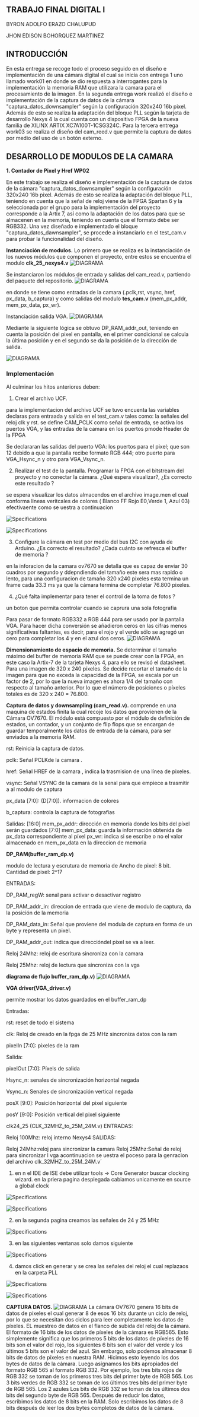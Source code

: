 ## TRABAJO FINAL DIGITAL I
BYRON ADOLFO ERAZO CHALUPUD

JHON EDISON BOHORQUEZ MARTINEZ

## INTRODUCCIÓN
En esta entrega se recoge todo el proceso seguido en el diseño e implementación de una cámara digital el cual se inicia con entrega 1 uno llamado work01 en donde se dio respuesta a interrogantes para la implementación la memoria RAM que utilizara la camara para el procesamiento de la imagen. En la segunda entrega work realizó el diseño e implementación de la captura de datos de la cámara "captura_datos_downsampler" según la configuración 320x240 16b pixel. Además de esto se realiza la adaptación del bloque PLL según la tarjeta de desarrollo Nexys 4 la cual cuenta con un dispositivo FPGA de la nueva familia de XILINX ARTIX  XC7A100T-1CSG324C. Para la tercera entrega work03 se realiza el diseño del cam_reed.v que permite la captura de datos por medio del uso de un botón externo.
## DESARROLLO DE MODULOS DE LA CAMARA

**1.	Contador de Pixel y Href WP02**

En este trabajo se realiza el diseño e implementación de la captura de datos de la cámara "captura_datos_downsampler" según la configuración 320x240 16b pixel. Además de esto se realiza la adaptación del bloque PLL, teniendo en cuenta que la señal de reloj viene de la FPGA Spartan 6 y la seleccionada por el grupo para la implementación del proyecto corresponde a la Artix 7, así como la adaptación de los datos para que se almacenen en la memoria, teniendo en cuenta que el formato debe ser RGB332. Una vez diseñado e implementado el bloque "captura_datos_dawnsampler", se procede a instanciarlo en el test_cam.v para probar la funcionalidad del diseño.

**Instanciación de modulos.** Lo primero que se realiza es la instanciación de los nuevos módulos que componen el proyecto, entre estos se encuentra el modulo **clk_25_nexys4.v** 
![DIAGRAMA](./figs/INSRELOJ.png)

Se instanciaron los módulos de entrada y salidas del cam_read.v, partiendo del paquete del repositorio.
![DIAGRAMA](./figs/INSCAM.png)

en donde se tiene como entradas de la camara (.pclk,rst, vsync, href, px_data, b_captura) y como salidas del modulo **tes_cam.v**  (mem_px_addr, mem_px_data, px_wr).

Instanciación salida VGA.
![DIAGRAMA](./figs/INSVGA.png)

Mediante la siguiente lógica se obtuvo DP_RAM_addr_out, teniendo en cuenta la posición del pixel en pantalla, en el primer condicional se calcula la última posición y en el segundo se da la posición de la dirección de salida.

![DIAGRAMA](./figs/LOGPIXPAN.png)

### Implementación 

Al culminar los hitos anteriores deben:

1. Crear el archivo UCF.

para la implementacion del archivo UCF se tuvo encuenta  las variables declaras para entraada y salida en el test_cam.v tales como: la señales del reloj clk y rst. se define CAM_PCLK como señal de entrada, se activa los puertos VGA, y las entradas de la camara en los  puertos pmode Header de la FPGA 



Se declararan las salidas del puerto VGA: los puertos para el pixel; que son 12 debido a que la pantalla recibe formato RGB 444; otro puerto para VGA_Hsync_n y otro para VGA_Vsync_n. 

2. Realizar el test de la pantalla. Programar la FPGA con el bitstream del proyecto y no conectar la cámara. ¿Qué espera visualizar?, ¿Es correcto este resultado ?

se espera visualizar los datos almacendos en el archivo image.men  el cual conforma  lineas veritcales de colores ( Blanco FF  Rojo E0,Verde 1, Azul 03) efectivaente como se uestra a continuacion

![Specifications](./figs/foto3.png)

![Specifications](./figs/foto2.png)


3. Configure la cámara en test por medio del bus I2C con ayuda de Arduino. ¿Es correcto el resultado? ¿Cada cuánto se refresca el buffer de memoria ?

 en la inforacion de la camara ov7670 se detalla que es capaz de enviar 30 cuadros por segundo y ddepndiendo del tamaño este sera mas rapido  o lento, para una configuracion de tamaño 320 x240 pixeles esta termina un frame cada 33.3 ms ya que la cámara termina de completar  76.800 pixeles. 

4. ¿Qué falta implementar para tener el control de la toma de fotos ?

un boton que permita controlar cuando se caprura una sola fotografia


Para pasar de formato RGB332 a RGB 444 para ser usado por la pantalla VGA. Para hacer dicha conversión se añadieron ceros en las cifras menos significativas faltantes, es decir, para el rojo y el verde sólo se agregó un cero para completar los 4 y en el azul dos ceros.
![DIAGRAMA](./figs/convRGB332A444.png)


**Dimensionamiento de espacio de memoria.**
Se determinar el tamaño máximo del buffer de memoria RAM que se puede crear con la FPGA, en este caso la Artix-7  de la tarjeta Nexys 4, para ello se revisó el datasheet.
Para una imagen de 320 x 240 píxeles. Se decide recortar el tamaño de la imagen para que no exceda la capacidad de la FPGA, se escala por un factor de 2, por lo que la nueva imagen es ahora 1/4 del tamaño con respecto al tamaño anterior. Por lo que el número de posiciones o píxeles totales es de 320 x 240 = 76.800.


**Captura de datos y downsampling (cam_read.v).**
comprende en una maquina de estados finita  la  cual recoje  los datos que provienen de la Cámara OV7670. El módulo está compuesto por el módulo de definición de estados, un contador, y un conjunto de flip flops que se encargan de guardar temporalmente los datos de entrada de la cámara, para ser enviados a la memoria RAM.




rst: Reinicia la captura de datos.

pclk: Señal PCLKde la camara . 

href: Señal HREF de la camara , indica la trasmision de una línea de pixeles.

vsync: Señal VSYNC de la camara de la senal para que empiece a trasmitir a al modulo de captura

px_data [7:0]:  (D[7:0]). informacion de colores 

b_captura: controla la captura de fotografias 

Salidas:
[16:0] mem_px_addr: dirección en memoria donde los bits del píxel serán guardados 
[7:0] mem_px_data: guarda la información obtenida de px_data correspondiente al píxel
px_wr:  indica si se escribe o no el valor almacenado en mem_px_data en la direccion de memoria 




**DP_RAM(buffer_ram_dp.v)**

modulo de lectura y escrutura de  memoria de  Ancho de pixel: 8 bit. Cantidad de pixel: 2^17 


ENTRADAS:

DP_RAM_regW: senal para activar o desactivar registro

DP_RAM_addr_in: direccion de entrada que viene de modulo de captura, da la posición de la memoria 

DP_RAM_data_in: Señal que proviene del modula de captura en forma de un byte y representa un pixel.

DP_RAM_addr_out:  indica que direccióndel pixel se va a leer.

Reloj 24Mhz: reloj de escritura sincroniza con la camara 

Reloj 25Mhz: reloj de lectura que sincroniza con la vga


**diagrama de flujo buffer_ram_dp.v)**
![DIAGRAMA](./figs/bufer.png)



**VGA driver(VGA_driver.v)**

permite mostrar los datos guardados en el buffer_ram_dp 

Entradas:

rst: reset de todo el sistema

clk: Reloj de creado en la fpga de 25 MHz sincroniza datos con la ram

pixelIn [7:0]: pixeles de la ram

Salida:

pixelOut [7:0]: Píxels de salida

Hsync_n: senales de sincronización horizontal negada

Vsync_n: Senales de sincronización vertical negada 

posX [9:0]: Posición horizontal del pixel siguiente

posY [9:0]: Posición vertical del pixel siguiente



clk24_25 (CLK_32MHZ_to_25M_24M.v)
ENTRADAS:

Reloj 100Mhz: reloj interno Nexys4
SALIDAS:

Reloj 24Mhz:reloj para sincronizar la camara 
Reloj 25Mhz:Señal de reloj para sincronizar l vga
acontinuacion se uestra el poceso para la genracion del archivo clk_32MHZ_to_25M_24M.v´

1) en n el IDE de ISE debe utilizar tools -> Core Generator buscar clocking wizard.
en la priera pagina desplegada cabiamos unicamente en source a global clock 

![Specifications](./figs/clock1.png)


![Specifications](./figs/clock2.png)


2. en la segunda pagina creamos las señales de 24 y 25  MHz

![Specifications](./figs/clock3.png)

3) en las siguientes ventanas solo damos siguiente


![Specifications](./figs/clock4.png)


4) damos click en generar y se crea las señales del reloj el cual replazaos en la carpeta PLL

![Specifications](./figs/clock5.png)



![Specifications](./figs/2.PNG)


**CAPTURA DATOS.**
![DIAGRAMA](./figs/cajacapturadatos2.PNG)
La cámara OV7670 genera 16 bits de datos de píxeles el cual  generar 8 de esos 16 bits durante un ciclo de reloj,  por lo que se necesitan dos ciclos para leer completamente los datos de píxeles. 
EL muestreo de  datos en el flanco de subida del reloj de la cámara. El formato de 16 bits de los datos de píxeles de la cámara es RGB565. Esto simplemente significa que los primeros 5 bits de los datos de píxeles de 16 bits son el valor del rojo, los siguientes 6 bits son el valor del verde y los últimos 5 bits son el valor del azul. Sin embargo, solo podemos almacenar 8 bits de datos de píxeles en nuestra RAM. 
Hicimos esto leyendo los dos bytes de datos de la cámara. Luego asignamos los bits apropiados del formato RGB 565 al formato RGB 332. Por ejemplo, los tres bits rojos de RGB 332 se toman de los primeros tres bits del primer byte de RGB 565. Los 3 bits verdes de RGB 332 se toman de los últimos tres bits del primer byte de RGB 565. Los 2 azules Los bits de RGB 332 se toman de los últimos dos bits del segundo byte de RGB 565. Después de reducir los datos, escribimos los datos de 8 bits en la RAM. Solo escribimos los datos de 8 bits después de leer los dos bytes completos de datos de la cámara.






